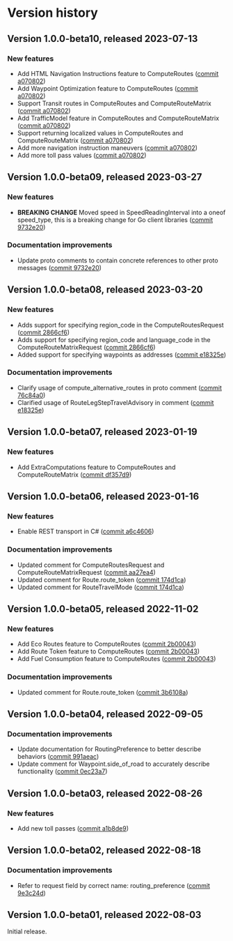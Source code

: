 # Version history

## Version 1.0.0-beta10, released 2023-07-13

### New features

- Add HTML Navigation Instructions feature to ComputeRoutes ([commit a070802](https://github.com/googleapis/google-cloud-dotnet/commit/a070802735f79be867330f82f499c0a6f590a8bc))
- Add Waypoint Optimization feature to ComputeRoutes ([commit a070802](https://github.com/googleapis/google-cloud-dotnet/commit/a070802735f79be867330f82f499c0a6f590a8bc))
- Support Transit routes in ComputeRoutes and ComputeRouteMatrix ([commit a070802](https://github.com/googleapis/google-cloud-dotnet/commit/a070802735f79be867330f82f499c0a6f590a8bc))
- Add TrafficModel feature in ComputeRoutes and ComputeRouteMatrix ([commit a070802](https://github.com/googleapis/google-cloud-dotnet/commit/a070802735f79be867330f82f499c0a6f590a8bc))
- Support returning localized values in ComputeRoutes and ComputeRouteMatrix ([commit a070802](https://github.com/googleapis/google-cloud-dotnet/commit/a070802735f79be867330f82f499c0a6f590a8bc))
- Add more navigation instruction maneuvers ([commit a070802](https://github.com/googleapis/google-cloud-dotnet/commit/a070802735f79be867330f82f499c0a6f590a8bc))
- Add more toll pass values ([commit a070802](https://github.com/googleapis/google-cloud-dotnet/commit/a070802735f79be867330f82f499c0a6f590a8bc))

## Version 1.0.0-beta09, released 2023-03-27

### New features

- **BREAKING CHANGE** Moved speed in SpeedReadingInterval into a oneof speed_type, this is a breaking change for Go client libraries ([commit 9732e20](https://github.com/googleapis/google-cloud-dotnet/commit/9732e20cc7b62eb0a19b2f5ea5598c7f6fcbff6e))

### Documentation improvements

- Update proto comments to contain concrete references to other proto messages ([commit 9732e20](https://github.com/googleapis/google-cloud-dotnet/commit/9732e20cc7b62eb0a19b2f5ea5598c7f6fcbff6e))

## Version 1.0.0-beta08, released 2023-03-20

### New features

- Adds support for specifying region_code in the ComputeRoutesRequest ([commit 2866cf6](https://github.com/googleapis/google-cloud-dotnet/commit/2866cf6abf8448febc94497de0f63bdc670bb3de))
- Adds support for specifying region_code and language_code in the ComputeRouteMatrixRequest ([commit 2866cf6](https://github.com/googleapis/google-cloud-dotnet/commit/2866cf6abf8448febc94497de0f63bdc670bb3de))
- Added support for specifying waypoints as addresses ([commit e18325e](https://github.com/googleapis/google-cloud-dotnet/commit/e18325e60d65b1435cbc3a7c8cd132ed4c82774a))

### Documentation improvements

- Clarify usage of compute_alternative_routes in proto comment ([commit 76c84a0](https://github.com/googleapis/google-cloud-dotnet/commit/76c84a0df10661ed5eea54e0bb3fd7642f5503cb))
- Clarified usage of RouteLegStepTravelAdvisory in comment ([commit e18325e](https://github.com/googleapis/google-cloud-dotnet/commit/e18325e60d65b1435cbc3a7c8cd132ed4c82774a))

## Version 1.0.0-beta07, released 2023-01-19

### New features

- Add ExtraComputations feature to ComputeRoutes and ComputeRouteMatrix ([commit df357d9](https://github.com/googleapis/google-cloud-dotnet/commit/df357d954eba50b3572dfb8a4a5b64eb79c576b8))

## Version 1.0.0-beta06, released 2023-01-16

### New features

- Enable REST transport in C# ([commit a6c4606](https://github.com/googleapis/google-cloud-dotnet/commit/a6c46063bd961a9dadc728a780d66de772f28e71))

### Documentation improvements

- Updated comment for ComputeRoutesRequest and ComputeRouteMatrixRequest ([commit aa27ea4](https://github.com/googleapis/google-cloud-dotnet/commit/aa27ea43ff5c26cafcc9761f2822e7e39aaa4efe))
- Updated comment for Route.route_token ([commit 174d1ca](https://github.com/googleapis/google-cloud-dotnet/commit/174d1ca296ccf2a9fb3ea4b91c4946d0d9cb7409))
- Updated comment for RouteTravelMode ([commit 174d1ca](https://github.com/googleapis/google-cloud-dotnet/commit/174d1ca296ccf2a9fb3ea4b91c4946d0d9cb7409))

## Version 1.0.0-beta05, released 2022-11-02

### New features

- Add Eco Routes feature to ComputeRoutes ([commit 2b00043](https://github.com/googleapis/google-cloud-dotnet/commit/2b00043b1b8214eaeee9d299083579aac8c5c734))
- Add Route Token feature to ComputeRoutes ([commit 2b00043](https://github.com/googleapis/google-cloud-dotnet/commit/2b00043b1b8214eaeee9d299083579aac8c5c734))
- Add Fuel Consumption feature to ComputeRoutes ([commit 2b00043](https://github.com/googleapis/google-cloud-dotnet/commit/2b00043b1b8214eaeee9d299083579aac8c5c734))

### Documentation improvements

- Updated comment for Route.route_token ([commit 3b6108a](https://github.com/googleapis/google-cloud-dotnet/commit/3b6108a3e040c6c20c81734a0ecbc49ddab75b62))

## Version 1.0.0-beta04, released 2022-09-05

### Documentation improvements

- Update documentation for RoutingPreference to better describe behaviors ([commit 991aeac](https://github.com/googleapis/google-cloud-dotnet/commit/991aeac0e3443845dde54cfd651cb057d92c9d46))
- Update comment for Waypoint.side_of_road to accurately describe functionality ([commit 0ec23a7](https://github.com/googleapis/google-cloud-dotnet/commit/0ec23a74a4f77572e6f8115e3417a1787410bf66))

## Version 1.0.0-beta03, released 2022-08-26

### New features

- Add new toll passes ([commit a1b8de9](https://github.com/googleapis/google-cloud-dotnet/commit/a1b8de9cb4d86242de9e9590cad118f72056201d))

## Version 1.0.0-beta02, released 2022-08-18

### Documentation improvements

- Refer to request field by correct name: routing_preference ([commit 9e3c24d](https://github.com/googleapis/google-cloud-dotnet/commit/9e3c24dac93688f3ac51e87fdb894e61af1d5a42))

## Version 1.0.0-beta01, released 2022-08-03

Initial release.
